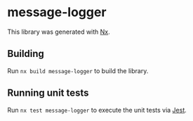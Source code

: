 # message-logger

This library was generated with [Nx](https://nx.dev).

## Building

Run `nx build message-logger` to build the library.

## Running unit tests

Run `nx test message-logger` to execute the unit tests via [Jest](https://jestjs.io).
